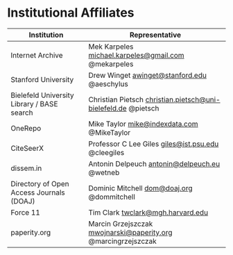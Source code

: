 # Institutional Affiliates

| Institution | Representative |
|-------------|----------------|
| Internet Archive | Mek Karpeles <michael.karpeles@gmail.com> @mekarpeles |
| Stanford University | Drew Winget <awinget@stanford.edu> @aeschylus |
| Bielefeld University Library / BASE search | Christian Pietsch <christian.pietsch@uni-bielefeld.de> @pietsch|
| OneRepo | Mike Taylor <mike@indexdata.com> @MikeTaylor |
| CiteSeerX | Professor C Lee Giles <giles@ist.psu.edu> @cleegiles |
| dissem.in | Antonin Delpeuch <antonin@delpeuch.eu> @wetneb |
| Directory of Open Access Journals (DOAJ) | Dominic Mitchell <dom@doaj.org> @dommitchell |
| Force 11 | Tim Clark <twclark@mgh.harvard.edu> |
| paperity.org | Marcin Grzejszczak <mwojnarski@paperity.org> @marcingrzejszczak |



